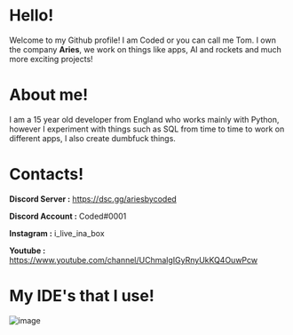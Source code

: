 # Hello!

Welcome to my Github profile! I am Coded or you can call me Tom. I own the company **Aries**, we work on things like apps, AI and rockets and much more exciting projects!

# About me!

I am a 15 year old developer from England who works mainly with Python, however I experiment with things such as SQL from time to time to work on different apps, I also create dumbfuck things.

# Contacts!

**Discord Server :** https://dsc.gg/ariesbycoded

**Discord Account :** Coded#0001

**Instagram :** i_live_ina_box

**Youtube :** https://www.youtube.com/channel/UChmalgIGyRnyUkKQ4OuwPcw

# My IDE's that I use!

![image]({https://img.shields.io/badge/Visual_Studio_Code-0078D4?style=for-the-badge&logo=visual%20studio%20code&logoColor=white})
